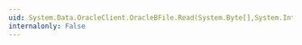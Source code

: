 ```yaml
---
uid: System.Data.OracleClient.OracleBFile.Read(System.Byte[],System.Int32,System.Int32)
internalonly: False
---
```

